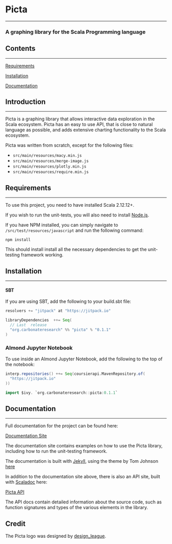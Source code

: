 # Picta

---

### A graphing library for the Scala Programming language

## Contents 

---

[Requirements](#requirements)

[Installation](#installation)

[Documentation](#documentation)

## Introduction

---

Picta is a graphing library that allows interactive data exploration in the Scala ecosystem. Picta has an easy to use API, that is close to natural language as possible, and adds extensive charting functionality to the Scala ecosystem.

Picta was written from scratch, except for the following files:

- ```src/main/resources/macy.min.js```
- ```src/main/resources/merge-image.js```
- ```src/main/resources/plotly.min.js```
- ```src/main/resources/require.min.js```

## Requirements

---

To use this project, you need to have installed Scala 2.12.12+.

If you wish to run the unit-tests, you will also need to install [Node.js](https://nodejs.org/en/). 

If you have NPM installed, you can simply navigate to ```/src/test/resources/javascript``` and run the following command:

```shell
npm install
```

This should install install all the necessary dependencies to get the unit-testing framework working.

## Installation

---

#### SBT

If you are using SBT, add the following to your build.sbt file:

```scala
resolvers += "jitpack" at "https://jitpack.io"

libraryDependencies  ++= Seq(
  // Last  release
  "org.carbonateresearch" %% "picta" % "0.1.1"
)
```

### Almond Jupyter Notebook

To use inside an Almond Jupyter Notebook, add the following to the top of the notebook:

```scala
interp.repositories() ++= Seq(coursierapi.MavenRepository.of(
  "https://jitpack.io"
))

import $ivy. `org.carbonateresearch::picta:0.1.1`
```

## Documentation

---

Full documentation for the project can be found here:

[Documentation Site](https://acse-fk4517.github.io/picta-docs/index.html)

The documentation site contains examples on how to use the Picta library, including how to run the unit-testing framework.

The documentation is built with [Jekyll](https://jekyllrb.com), using the theme by Tom Johnson [here](https://github.com/tomjoht/documentation-theme-jekyll)

In addition to the documentation site above, there is also an API site, built with [Scaladoc](https://docs.scala-lang.org/overviews/scaladoc/for-library-authors.html) here:

[Picta API](https://acse-fk4517.github.io/picta-api/)

The API docs contain detailed information about the source code, such as function signatures and types of the various elements in the library.

## Credit

The Picta logo was designed by [design_league](https://www.fiverr.com/design_league).

















